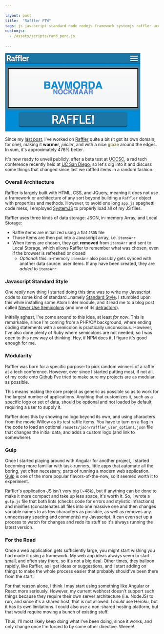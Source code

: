 ```yaml
---

layout: post
title:  "Raffler FTW"
tags: js javascript standard node nodejs framework systemjs raffler uccsc ucsd gulp task-runners
customjs:
  - /assets/scripts/rand_perc.js

---
```


<p>
  <a href="{{ page.url }}"><img alt="Raffler" title="Raffler" src="/assets/images/raffler.png" width="443" height="256" /></a>
</p>

Since my [last post](/2017/04/20/fun-with-javascript-frameworks/), I've worked on [Raffler](https://raffler.codana.me) quite a bit (it got its own domain, for one), making it **warmer**, _juicier_, and with a nice <span style='color: #8b8458; font-weight: 700;'>glaze</span> around the edges. In sum, it's approximately <span id='random-percent'>476</span>% better.

It's now ready to unveil publicly, after a beta test at [UCCSC](https://uccsc.ucsd.edu), a rad tech conference recently held at [UC San Diego](https://ucsd.edu), so let's dig into it and discuss some things that changed since last we raffled items in a random fashion.

<!--more-->

### Overall Architecture

Raffler is largely built with HTML, CSS, and JQuery, meaning it does not use a framework or architecture of any sort beyond building a `Raffler` object with properties and methods. However, to avoid one long `app.js` spaghetti code mess, I employed [SystemJS](https://github.com/systemjs/systemjs) to properly load all of my JS files.

Raffler uses three kinds of data storage: JSON, in-memory Array, and Local Storage:

* Raffle items are initialized using a flat `JSON` file
* Those items are then put into a Javascript array, i.e. `itemsArr`
* When items are chosen, they get **removed** from `itemsArr` and sent to Local Storage, which allows Raffler to remember what was chosen, even if the browser is refreshed or closed
  * _Optional_: this in-memory `itemsArr` also possibly gets synced with another data source: user items. If any have been created, they are _added_ to `itemsArr`

### Javascript Standard Style

One _really_ new thing I started doing this time was to write my Javascript code to some kind of standard...namely [Standard Style](https://standardjs.com/). I stumbled upon this while installing some Atom linter module, and it lead me to a blog post called [Never Use Semicolons](https://feross.org/never-use-semicolons/) (and one of its [detractors](https://hackernoon.com/an-open-letter-to-javascript-leaders-regarding-no-semicolons-82cec422d67d)).

Initially aghast, I've come around to this idea, at least _for now_. This is remarkable, since I'm coming from a PHP/C# background, where ending coding statements with a semicolon is practically unconscious. However, I've also done plenty of Ruby where semicolons are not needed, so I was open to this new way of thinking. Hey, if NPM does it, I figure it's good enough for me.

### Modularity

Raffler was born for a specific purpose: to pick random winners of a raffle at a tech conference. However, ever since I started putting most, if not all, of my code onto [Github](https://github.com/michaelchadwick) I've tried to make sure my projects are as modular as possible.

This means making the core project as generic as possible so as to work for the largest number of applications. Anything that customizes it, such as a specific logo or set of data, should be optional and not loaded by default, requiring a user to supply it.

Raffler does this by showing no logo beyond its own, and using characters from the movie Willow as its test raffle items. You have to turn on a flag in the code to load an optional `/assets/json/raffler_user_options.json` file that changes the initial data, and adds a custom logo (and link to somewhere).

### Gulp

Once I started playing around with Angular for another project, I started becoming more familiar with task-runners, little apps that automate all the boring, yet often necessary, parts of running a modern web application. [Gulp](https://gulpjs.com) is one of the more popular flavors-of-the-now, so it seemed worth it to experiment.

Raffler's application JS isn't very big (~48k), but if anything can be done to make it more compact and take up less space, it's worth it. So, I wrote a `gulp.js` file that both lints (checks code for errors and stylistic infractions) and minifies (concatenates all files into one massive one and then changes variable names to as few characters as possible, as well as removes any unnecessary spacing and comments) my Javascript. It can even set up a process to watch for changes and redo its stuff so it's always running the latest version.

### For the Road

Once a web application gets sufficiently large, you might start wishing you had made it using a framework. My web app ideas always seem to start small, and often stay there, so it's not a big deal. Other times, they balloon rapidly, like Raffler, as I get ideas or suggestions, and I start adding on things to make the whole process easier that probably should've been there from the start.

For that reason alone, I think I may start using something like Angular or React more seriously. However, my current webhost doesn't support such things because they require their own server architecture (i.e. NodeJS) to run, and since it's a shared host, that is not allowed. I _could_ use Heroku, but it has its own limitations. I could also use a non-shared hosting platform, but that would require moving a bunch of existing stuff.

Thus, I'll most likely keep doing what I've been doing, since it works, and only change once I'm forced to by some other directive. Weeee!
